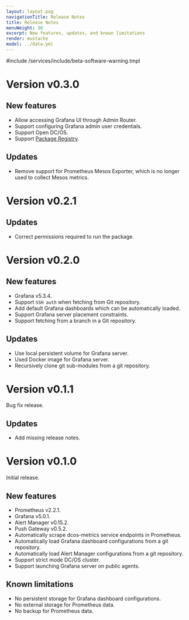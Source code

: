 ```yaml
---
layout: layout.pug
navigationTitle: Release Notes
title: Release Notes
menuWeight: 30
excerpt: New features, updates, and known limitations
render: mustache
model: ../data.yml
---
```


#include /services/include/beta-software-warning.tmpl

# Version v0.3.0

## New features

* Allow accessing Grafana UI through Admin Router.
* Support configuring Grafana admin user credentials.
* Support Open DC/OS.
* Support [Package Registry](https://docs.mesosphere.com/latest/administering-clusters/repo/package-registry/).

## Updates

* Remove support for Prometheus Mesos Exporter, which is no longer used to collect Mesos metrics.

# Version v0.2.1

## Updates

* Correct permissions required to run the package.

# Version v0.2.0

## New features

* Grafana v5.3.4.
* Support `SSH auth` when fetching from Git repository.
* Add default Grafana dashboards which can be automatically loaded.
* Support Grafana server placement constraints.
* Support fetching from a branch in a Git repository.

## Updates

* Use local persistent volume for Grafana server.
* Used Docker image for Grafana server.
* Recursively clone git sub-modules from a git repository.

# Version v0.1.1

Bug fix release.

## Updates

* Add missing release notes.

# Version v0.1.0

Initial release.

## New features

* Prometheus v2.2.1.
* Grafana v5.0.1.
* Alert Manager v0.15.2.
* Push Gateway v0.5.2.
* Automatically scrape dcos-metrics service endpoints in Prometheus.
* Automatically load Grafana dashboard configurations from a git repository.
* Automatically load Alert Manager configurations from a git repository.
* Support strict mode DC/OS cluster.
* Support launching Grafana server on public agents.

## Known limitations

* No persistent storage for Grafana dashboard configurations.
* No external storage for Prometheus data.
* No backup for Prometheus data.
